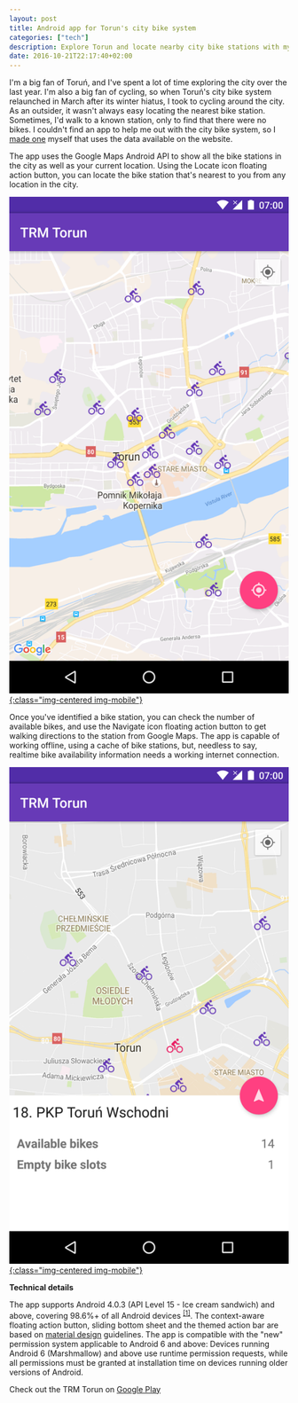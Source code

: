 ```yaml
---
layout: post
title: Android app for Torun's city bike system
categories: ["tech"]
description: Explore Torun and locate nearby city bike stations with my free Android app
date: 2016-10-21T22:17:40+02:00
---
```


I'm a big fan of Toruń, and I've spent a lot of time exploring the city over the last year. I'm also a big fan of cycling, so when Toruń's city bike system relaunched in March after its winter hiatus, I took to cycling around the city. As an outsider, it wasn't always easy locating the nearest bike station. Sometimes, I'd walk to a known station, only to find that there were no bikes. I couldn't find an app to help me out with the city bike system, so I [made one](https://play.google.com/store/apps/details?id=com.vinay.trm) myself that uses the data available on the website.

The app uses the Google Maps Android API to show all the bike stations in the city as well as your current location. Using the Locate icon floating action button, you can locate the bike station that's nearest to you from any location in the city.

[![TRM Torun Android app home screen](/public/images/trm-torun-app/home.png){:class="img-centered img-mobile"}](/public/images/trm-torun-app/home.png)

Once you've identified a bike station, you can check the number of available bikes, and use the Navigate icon floating action button to get walking directions to the station from Google Maps. The app is capable of working offline, using a cache of bike stations, but, needless to say, realtime bike availability information needs a working internet connection.

[![TRM Torun Android app bike station information](/public/images/trm-torun-app/bike-info.png){:class="img-centered img-mobile"}](/public/images/trm-torun-app/bike-info.png)

**Technical details**

The app supports Android 4.0.3 (API Level 15 - Ice cream sandwich) and above, covering 98.6%+ of all Android devices <sup>[[1]](https://developer.android.com/about/dashboards/index.html)</sup>. The context-aware floating action button, sliding bottom sheet and the themed action bar are based on [material design](https://developer.android.com/design/material/index.html) guidelines. The app is compatible with the "new" permission system applicable to Android 6 and above: Devices running Android 6 (Marshmallow) and above use runtime permission requests, while all permissions must be granted at installation time on devices running older versions of Android.

Check out the TRM Torun on [Google Play](https://play.google.com/store/apps/details?id=com.vinay.trm)

